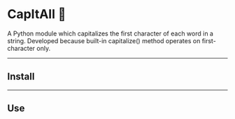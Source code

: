 # CapItAll 🧩

A Python module which capitalizes the first character of each word in a string. Developed because built-in capitalize() method operates on first-character only. 

---

## Install

---

## Use
